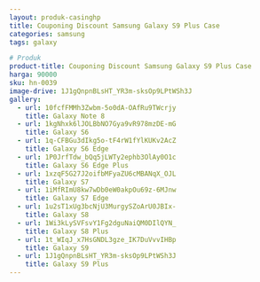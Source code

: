 ```yaml
---
layout: produk-casinghp
title: Couponing Discount Samsung Galaxy S9 Plus Case
categories: samsung
tags: galaxy

# Produk
product-title: Couponing Discount Samsung Galaxy S9 Plus Case
harga: 90000
sku: hn-0039
image-drive: 1J1gQnpnBLsHT_YR3m-sksOp9LPtWSh3J
gallery:
  - url: 10fcfFMMh3Zwbm-5o0dA-OAfRu9TWcrjy
    title: Galaxy Note 8
  - url: 1kgNhxk6lJOLBbNO7Gya9vR978mzDE-mG
    title: Galaxy S6
  - url: 1q-CFBGu3dIkg5o-tF4rW1fYlKUKv2AcZ
    title: Galaxy S6 Edge
  - url: 1P0JrfTdw_bQq5jLWTy2ephb3OlAy0O1c
    title: Galaxy S6 Edge Plus
  - url: 1xzqF5G27J2oifbMFyaZU6cMBANqX_OJL
    title: Galaxy S7
  - url: 1iMfRImU8kw7wDb0eW0akpOu69z-6MJnw
    title: Galaxy S7 Edge
  - url: 1u2sT1xUg3bcNjU3MurgySZoArU0JBIx-
    title: Galaxy S8
  - url: 1Wi3kLySVFsvY1Fg2dguNaiQM0DIlQYN_
    title: Galaxy S8 Plus
  - url: 1t_WIqJ_x7HsGNDL3gze_IK7DuVvvIHBp
    title: Galaxy S9
  - url: 1J1gQnpnBLsHT_YR3m-sksOp9LPtWSh3J
    title: Galaxy S9 Plus
---
```

